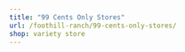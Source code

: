 ```yaml
---
title: "99 Cents Only Stores"
url: /foothill-ranch/99-cents-only-stores/
shop: variety store
---
```

